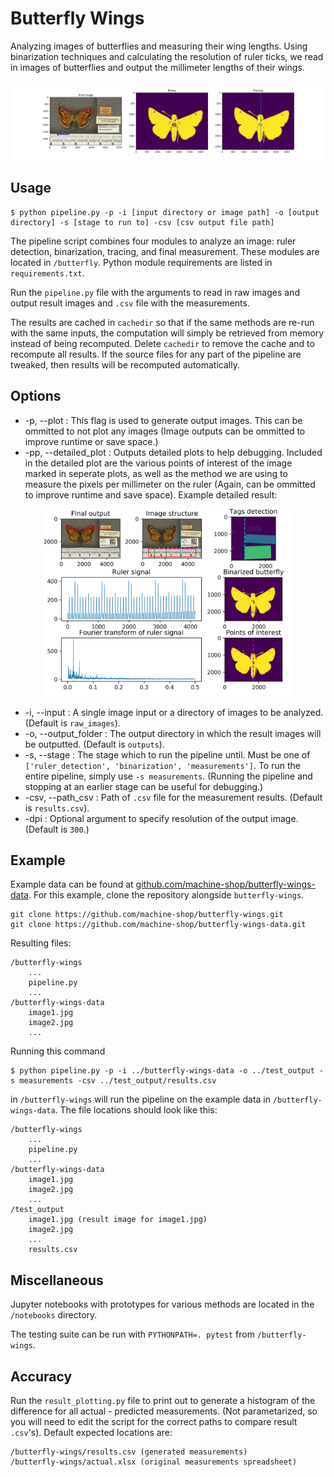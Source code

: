 # Butterfly Wings

Analyzing images of butterflies and measuring their wing lengths. Using binarization techniques and calculating the resolution of ruler ticks, we read in images of butterflies and output the millimeter lengths of their wings.

![example output](example_result.JPG)

## Usage
```
$ python pipeline.py -p -i [input directory or image path] -o [output directory] -s [stage to run to] -csv [csv output file path]
```
The pipeline script combines four modules to analyze an image: ruler detection, binarization, tracing, and final measurement. These modules are located in `/butterfly`. Python module requirements are listed in `requirements.txt`.

Run the `pipeline.py` file with the arguments to read in raw images and output result images and `.csv` file with the measurements.

The results are cached in `cachedir` so that if the same methods are re-run with the same inputs, the computation will simply be retrieved from memory instead of being recomputed. Delete `cachedir` to remove the cache and to recompute all results. If the source files for any part of the pipeline are tweaked, then results will be recomputed automatically.

## Options
* -p, --plot : This flag is used to generate output images. This can be ommitted to not plot any images (Image outputs can be ommitted to improve runtime or save space.)
* -pp, --detailed_plot : Outputs detailed plots to help debugging. Included in the detailed plot are the various points of interest of the image marked in seperate plots, as well as the method we are using to measure the pixels per millimeter on the ruler (Again, can be ommitted to improve runtime and save space). Example detailed result: 
<p align="center">
    <img src="./example_result_detailed.JPG" width="400">
</p>

* -i, --input : A single image input or a directory of images to be analyzed. (Default is `raw_images`).
* -o, --output_folder : The output directory in which the result images will be outputted. (Default is `outputs`).
* -s, --stage : The stage which to run the pipeline until. Must be one of  `['ruler_detection', 'binarization', 'measurements']`. To run the entire pipeline, simply use `-s measurements`. (Running the pipeline and stopping at an earlier stage can be useful for debugging.)
* -csv, --path_csv :  Path of `.csv` file for the measurement results. (Default is `results.csv`).
* -dpi : Optional argument to specify resolution of the output image. (Default is `300`.)

## Example
Example data can be found at [github.com/machine-shop/butterfly-wings-data](https://github.com/machine-shop/butterfly-wings-data). For this example, clone the repository alongside `butterfly-wings`.
```
git clone https://github.com/machine-shop/butterfly-wings.git
git clone https://github.com/machine-shop/butterfly-wings-data.git
```
Resulting files:
```
/butterfly-wings
    ...
    pipeline.py
    ...
/butterfly-wings-data
    image1.jpg
    image2.jpg
    ...
```

Running this command
```
$ python pipeline.py -p -i ../butterfly-wings-data -o ../test_output -s measurements -csv ../test_output/results.csv
```
in `/butterfly-wings` will run the pipeline on the example data in `/butterfly-wings-data`. The file locations should look like this:
```
/butterfly-wings
    ...
    pipeline.py
    ...
/butterfly-wings-data
    image1.jpg
    image2.jpg
    ...
/test_output
    image1.jpg (result image for image1.jpg)
    image2.jpg
    ...
    results.csv
```

## Miscellaneous

Jupyter notebooks with prototypes for various methods are located in the `/notebooks` directory.

The testing suite can be run with `PYTHONPATH=. pytest` from `/butterfly-wings`.

## Accuracy
Run the `result_plotting.py` file to print out to generate a histogram of the difference for all actual - predicted measurements. (Not parametarized, so you will need to edit the script for the correct paths to compare result `.csv`'s). Default expected locations are:
```
/butterfly-wings/results.csv (generated measurements)
/butterfly-wings/actual.xlsx (original measurements spreadsheet)
```
